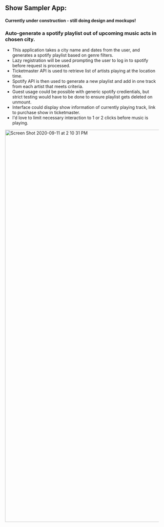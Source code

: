 ## Show Sampler App:

#### Currently under construction - still doing design and mockups! 

### Auto-generate a spotify playlist out of upcoming music acts in chosen city.

  - This application takes a city name and dates from the user, and generates a spotify playlist based on genre filters.
  - Lazy registration will be used prompting the user to log in to spotify before request is processed.
  - Ticketmaster API is used to retrieve list of artists playing at the location time. 
  - Spotify API is then used to generate a new playlist and add in one track from each artist that meets criteria. 
  - Guest usage could be possible with generic spotify credientials, but strict testing would have to be done to ensure playlist gets deleted on unmount.
  - Interface could display show information of currently playing track, link to purchase show in ticketmaster. 
  - I'd love to limit necessary interaction to 1 or 2 clicks before music is playing. 

<img width="1280" alt="Screen Shot 2020-09-11 at 2 10 31 PM" src="https://user-images.githubusercontent.com/43154475/92973260-a44bd300-f438-11ea-8abf-6af0fd59459b.png">
